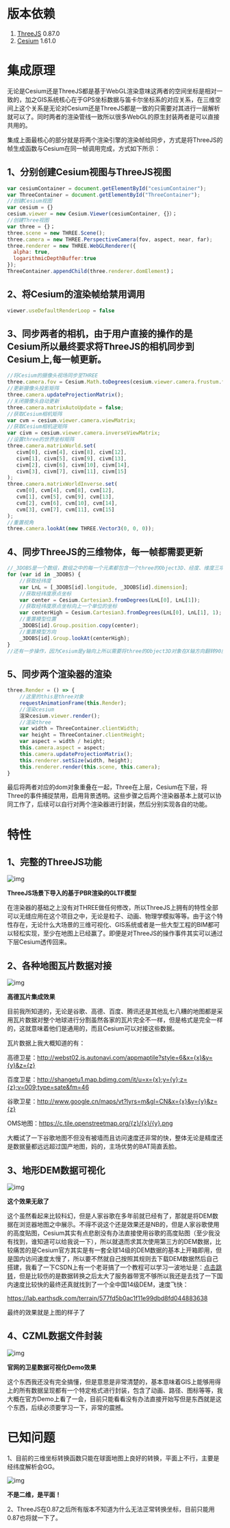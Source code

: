# 版本依赖

1. [ThreeJS](https://threejs.org/) 0.87.0 
2. [Cesium](https://cesiumjs.org/) 1.61.0 

# 集成原理

无论是Cesium还是ThreeJS都是基于WebGL渲染意味这两者的空间坐标是相对一致的，加之GIS系统核心在于GPS坐标数据与笛卡尔坐标系的对应关系，在三维空间上这个关系是无论对Cesium还是ThreeJS都是一致的只需要对其进行一层解析就可以了。同时两者的渲染管线一致所以很多WebGL的原生封装两者是可以直接共用的。

集成上面最核心的部分就是将两个渲染引擎的渲染帧给同步，方式是将ThreeJS的帧生成函数与Cesium在同一帧调用完成，方式如下所示：

## 1、分别创建Cesium视图与ThreeJS视图

```javascript
var cesiumContainer = document.getElementById("cesiumContainer");
var ThreeContainer = document.getElementById("ThreeContainer");
//创建Cesium视图
var cesium = {}
cesium.viewer = new Cesium.Viewer(cesiumContainer, {}）；
//创建Three视图
var three = {}；
three.scene = new THREE.Scene();
three.camera = new THREE.PerspectiveCamera(fov, aspect, near, far);
three.renderer = new THREE.WebGLRenderer({
  alpha: true,
  logarithmicDepthBuffer:true
});
ThreeContainer.appendChild(three.renderer.domElement)；
```

## 2、将Cesium的渲染帧给禁用调用

```javascript
viewer.useDefaultRenderLoop = false
```

## 3、同步两者的相机，由于用户直接的操作的是Cesium所以最终要求将ThreeJS的相机同步到Cesium上,每一帧更新。

```javascript
//将Cesium的摄像头视场同步至THREE
three.camera.fov = Cesium.Math.toDegrees(cesium.viewer.camera.frustum.fovy);
//更新摄像头投影矩阵
three.camera.updateProjectionMatrix();
//关闭摄像头自动更新
three.camera.matrixAutoUpdate = false;
//获取Cesium相机矩阵
var cvm = cesium.viewer.camera.viewMatrix;
//获取Cesium相机逆矩阵
var civm = cesium.viewer.camera.inverseViewMatrix;
//设置three的世界坐标矩阵
three.camera.matrixWorld.set(
   civm[0], civm[4], civm[8], civm[12],
   civm[1], civm[5], civm[9], civm[13],
   civm[2], civm[6], civm[10], civm[14],
   civm[3], civm[7], civm[11], civm[15]
);
three.camera.matrixWorldInverse.set(
   cvm[0], cvm[4], cvm[8], cvm[12],
   cvm[1], cvm[5], cvm[9], cvm[13],
   cvm[2], cvm[6], cvm[10], cvm[14],
   cvm[3], cvm[7], cvm[11], cvm[15]
);
//重置视角
three.camera.lookAt(new THREE.Vector3(0, 0, 0));
```

## 4、同步ThreeJS的三维物体，每一帧都需要更新

```javascript
//_3DOBS是一个数组，数组之中的每一个元素都包含一个three的Object3D、经度、维度三项数据。
for (var id in _3DOBS) {
    //获取经纬度
    var LnL = [_3DOBS[id].longitude, _3DOBS[id].dimension];
    //获取经纬度原点坐标
    var center = Cesium.Cartesian3.fromDegrees(LnL[0], LnL[1]);
    //获取经纬度原点坐标向上一个单位的坐标
    var centerHigh = Cesium.Cartesian3.fromDegrees(LnL[0], LnL[1], 1);
    //重置模型位置
    _3DOBS[id].Group.position.copy(center);
    //重置模型方向
    _3DOBS[id].Group.lookAt(centerHigh);
}
//还有一步操作，因为Cesium是y轴向上所以需要将three的Object3D对象在X轴方向翻转90度。
```

## 5、同步两个渲染器的渲染

```javascript
three.Render = () => {
    //这里的this是three对象
    requestAnimationFrame(this.Render);
    //渲染cesium
    渲染cesium.viewer.render();
    //渲染three
    var width = ThreeContainer.clientWidth;
    var height = ThreeContainer.clientHeight;
    var aspect = width / height;
    this.camera.aspect = aspect;
    this.camera.updateProjectionMatrix();
    this.renderer.setSize(width, height);
    this.renderer.render(this.scene, this.camera);
}
```

最后将两者对应的dom对象重叠在一起，Three在上层，Cesium在下层，将Three的事件捕捉禁用，启用背景透明。这些步骤之后两个渲染器基本上就可以协同工作了，后续可以自行对两个渲染器进行封装，然后分别实现各自的功能。

# 特性

## 1、完整的ThreeJS功能

![img](https://www.tangyuecan.com/wp-content/uploads/2019/09/three.jpg)

**ThreeJS场景下导入的基于PBR渲染的GLTF模型**

在渲染器的基础之上没有对THREE做任何修改，所以ThreeJS上拥有的特性全部可以无缝应用在这个项目之中，无论是粒子、动画、物理学模拟等等。由于这个特性存在，无论什么大场景的三维可视化、GIS系统或者是一些大型工程的BIM都可以轻松实现，至少在地图上已经赢了。即便是对ThreeJS的操作事件其实可以通过下层Cesium透传回来。

## 2、各种地图瓦片数据对接

![img](https://www.tangyuecan.com/wp-content/uploads/2019/09/baidu.jpg)

**高德瓦片集成效果**

目前我所知道的，无论是谷歌、高德、百度、腾讯还是其他乱七八糟的地图都是采用瓦片数据对整个地球进行分割虽然各家的瓦片完全不一样，但是格式是完全一样的，这就意味着他们是通用的，而且Cesium可以对接这些数据。

瓦片数据上我大概知道的有：

高德卫星：http://webst02.is.autonavi.com/appmaptile?style=6&x={x}&y={y}&z={z}

百度卫星：http://shangetu1.map.bdimg.com/it/u=x={x};y={y};z={z};v=009;type=sate&fm=46

谷歌卫星：http://www.google.cn/maps/vt?lyrs=m&gl=CN&x={x}&y={y}&z={z}

OMS地图：https://c.tile.openstreetmap.org/{z}/{x}/{y}.png

大概试了一下谷歌地图不但没有被墙而且访问速度还非常的快，整体无论是精度还是数据量都远远超过国产地图，妈的，主场优势的BAT简直丢脸。

## 3、地形DEM数据可视化

![img](https://www.tangyuecan.com/wp-content/uploads/2019/09/hight.jpg)

**这个效果无敌了**

这个虽然看起来比较科幻，但是人家谷歌在多年前就已经有了，那就是将DEM数据在浏览器地图之中展示。不得不说这个还是效果还是NB的，但是人家谷歌使用的高度贴图，Cesium其实有点悲剧没有办法直接使用谷歌的高度贴图（至少我没有找到，谁知道可以给我说一下），所以就退而求其次使用第三方的DEM数据，比较痛苦的是Cesium官方其实是有一套全球14级的DEM数据的基本上开箱即用，但是国内访问速度太慢了，所以要不然就自己按照其规则去下载DEM数据然后自己搭建，我看了一下CSDN上有一个老哥搞了一个教程可以学习一波地址是：[点击跳转](https://blog.csdn.net/u013821237/article/details/82999006)，但是比较伤的是数据转换之后太大了服务器带宽不够所以我还是去找了一下国内速度比较快的最终还真就找到了一个全中国14级DEM，速度飞快：

https://lab.earthsdk.com/terrain/577fd5b0ac1f11e99dbd8fd044883638

最终的效果就是上图的样子了

## 4、CZML数据文件封装

![img](https://www.tangyuecan.com/wp-content/uploads/2019/09/data-1024x722.jpg)

**官网的卫星数据可视化Demo效果**

这个东西我还没有完全搞懂，但是意思是非常清楚的，基本意味着GIS上能够用得上的所有数据呈现都有一个特定格式进行封装，包含了动画、路径、图标等等，我大概在官方Demo上看了一会，目前只能看看没有办法直接开始写但是东西就是这个东西，后续必须要学习一下，非常的震撼。

# 已知问题

1、目前的三维坐标转换函数只能在球面地图上良好的转换，平面上不行，主要是经纬度解析会GG。

![img](https://www.tangyuecan.com/wp-content/uploads/2019/09/plan-1024x409.jpg)

**不是二维，是平面！**

2、ThreeJS在0.87之后所有版本不知道为什么无法正常转换坐标，目前只能用0.87也将就一下了。